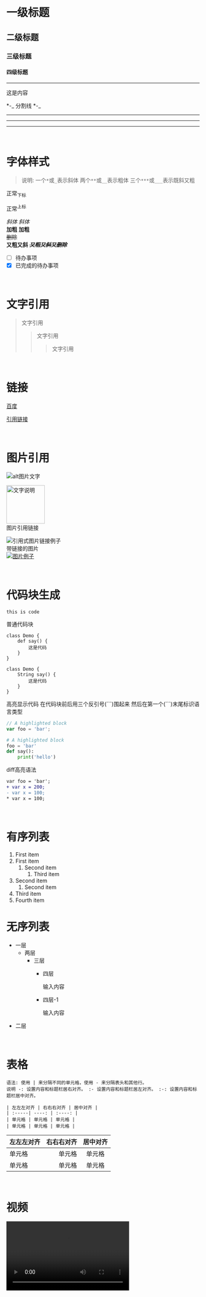 # 一级标题
## 二级标题
### 三级标题
#### 四级标题

-- -
这是内容

*-_ 分割线 *-_
___
***
---

<br>

# 字体样式

[//]: # (哈哈我是注释，不会在浏览器中显示。)
[^_^]: # (哈哈我是注释，不会在浏览器中显示。)

>说明:
一个`*`或`_`表示斜体
两个`**`或`__`表示粗体
三个`***`或`___`表示既斜又粗

正常<sub>下标</sub>

正常<sup>上标</sup>

*斜体*
_斜体_
<br>
**加粗**
__加粗__
<br>
~~删除~~
<br>
__又粗又斜__
~~***又粗又斜又删除***~~

- [ ] 待办事项
- [x] 已完成的待办事项

<br>

# 文字引用
>文字引用
>
>>文字引用
>>>文字引用

<br>

# 链接

[百度](http://www.baidu.com "搜索一下")

[link-url]:https://hihaiyang.github.io/index.html "搜索一下"
[引用链接][link-url]

<br>

# 图片引用
![alt图片文字](https://img-blog.csdnimg.cn/img_convert/048633409207f962f994fe57ae7ed812.png "title=文字说明")

<img src="https://csdnimg.cn/release/blogv2/dist/pc/themesSkin/skin-number/images/bg-nav.png" title="文字说明" width="100" height="100">
<br>图片引用链接<br>

[link_img]:https://csdnimg.cn/release/blogv2/dist/pc/themesSkin/skin-number/images/bg-nav.png "baidu.com 其实就是HTML 的<a> 标签的 Title 属性"
![引用式图片链接例子][link_img]
<br>带链接的图片<br>
[![图片例子](https://www.baidu.com/img/PCgkdoodle_293edff43c2957071d2f6bfa606993ac.gif "图片说明文字")](http://www.baidu.com/ "链接说明文字")

<br>

# 代码块生成
`this is code`

普通代码块

    class Demo {
        def say() {
            这是代码
        }
    }

<pre><code>class Demo {
    String say() {
        这是代码
    }   
}</code></pre>    

高亮显示代码 在代码块前后用三个反引号(``\`)围起来 然后在第一个(```)末尾标识语言类型
```javascript
// A highlighted block
var foo = 'bar';
```

```python
# A highlighted block
foo = 'bar'
def say():
    print('hello')
```

diff高亮语法
```diff 
var foo = 'bar';
+ var x = 200;
- var x = 100;
* var x = 100;
```

<br>

# 有序列表
1. First item
1. First item
    1. Second item
        1. Third item
1. Second item
    1. Second item
1. Third item
5. Fourth item

# 无序列表
+ 一层
    - 两层
        * 三层
            + 四层
            
                输入内容
            + 四层-1
                
                输入内容
+ 二层
  
<br>

# 表格

`语法: 使用 | 来分隔不同的单元格，使用 - 来分隔表头和其他行。`<br>
`说明
-: 设置内容和标题栏居右对齐。
:- 设置内容和标题栏居左对齐。
:-: 设置内容和标题栏居中对齐。`
```
| 左左左对齐 | 右右右对齐 | 居中对齐 |
| :-----| ----: | :----: |
| 单元格 | 单元格 | 单元格 |
| 单元格 | 单元格 | 单元格 |
```

| 左左左对齐 | 右右右对齐 | 居中对齐 |
| :-----| ----: | :----: |
| 单元格 | 单元格 | 单元格 |
| 单元格 | 单元格 | 单元格 |

<br>

# 视频
<video src="视频链接" width="320" height="180" controls="controls"></video> 
